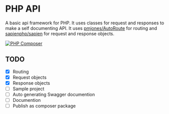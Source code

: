 # PHP API

A basic api framework for PHP. It uses classes for request and responses to make a self documenting API. It uses [pmjones/AutoRoute](https://github.com/pmjones/AutoRoute) for routing and [sapienphp/sapien](https://github.com/sapienphp/sapien) for request and response objects.

[![PHP Composer](https://github.com/Schentrup-Software/PHP-API/actions/workflows/php.yml/badge.svg)](https://github.com/Schentrup-Software/PHP-API/actions/workflows/php.yml)

## TODO
 - [x] Routing
 - [x] Request objects
 - [x] Response objects
 - [ ] Sample project
 - [ ] Auto generating Swagger documention
 - [ ] Documention
 - [ ] Publish as composer package
